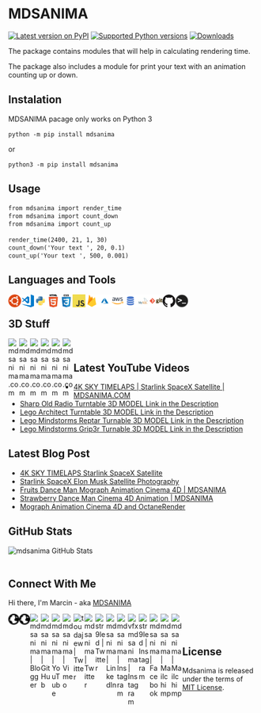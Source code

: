 MDSANIMA
========

[![Latest version on PyPI](https://img.shields.io/pypi/v/mdsanima.svg)](https://pypi.org/project/mdsanima)
[![Supported Python versions](https://img.shields.io/pypi/pyversions/mdsanima.svg)](#Installation)
[![Downloads](https://pepy.tech/badge/mdsanima)](https://pepy.tech/project/mdsanima)

The package contains modules that will help in calculating rendering time.

The package also includes a module for print your text with an animation counting up or down.

## Instalation
MDSANIMA pacage only works on Python 3

    python -m pip install mdsanima

or

    python3 -m pip install mdsanima

## Usage

    from mdsanima import render_time
    from mdsanima import count_down
    from mdsanima import count_up

    render_time(2400, 21, 1, 30)
    count_down('Your text ', 20, 0.1)
    count_up('Your text ', 500, 0.001)

## Languages and Tools

[<img align="left" alt="Ubuntu" width="26px" src="https://raw.githubusercontent.com/github/explore/80688e429a7d4ef2fca1e82350fe8e3517d3494d/topics/ubuntu/ubuntu.png" />][website_app]
[<img align="left" alt="Visual Studio Code" width="26px" src="https://raw.githubusercontent.com/github/explore/80688e429a7d4ef2fca1e82350fe8e3517d3494d/topics/visual-studio-code/visual-studio-code.png" />][website_app]
[<img align="left" alt="Python" width="26px" src="https://raw.githubusercontent.com/github/explore/80688e429a7d4ef2fca1e82350fe8e3517d3494d/topics/python/python.png" />][website_app]
[<img align="left" alt="HTML5" width="26px" src="https://raw.githubusercontent.com/github/explore/80688e429a7d4ef2fca1e82350fe8e3517d3494d/topics/html/html.png" />][website_app]
[<img align="left" alt="CSS3" width="26px" src="https://raw.githubusercontent.com/github/explore/80688e429a7d4ef2fca1e82350fe8e3517d3494d/topics/css/css.png" />][website_app]
[<img align="left" alt="JavaScript" width="26px" src="https://raw.githubusercontent.com/github/explore/80688e429a7d4ef2fca1e82350fe8e3517d3494d/topics/javascript/javascript.png" />][website_app]
[<img align="left" alt="Firebase" width="26px" src="https://raw.githubusercontent.com/github/explore/80688e429a7d4ef2fca1e82350fe8e3517d3494d/topics/firebase/firebase.png" />][website_app]
[<img align="left" alt="Azure" width="26px" src="https://raw.githubusercontent.com/github/explore/80688e429a7d4ef2fca1e82350fe8e3517d3494d/topics/azure/azure.png" />][website_app]
[<img align="left" alt="Aws" width="26px" src="https://raw.githubusercontent.com/github/explore/80688e429a7d4ef2fca1e82350fe8e3517d3494d/topics/aws/aws.png" />][website_app]
[<img align="left" alt="SQL" width="26px" src="https://raw.githubusercontent.com/github/explore/80688e429a7d4ef2fca1e82350fe8e3517d3494d/topics/sql/sql.png" />][website_app]
[<img align="left" alt="MySQL" width="26px" src="https://raw.githubusercontent.com/github/explore/80688e429a7d4ef2fca1e82350fe8e3517d3494d/topics/mysql/mysql.png" />][website_app]
[<img align="left" alt="Git" width="26px" src="https://raw.githubusercontent.com/github/explore/80688e429a7d4ef2fca1e82350fe8e3517d3494d/topics/git/git.png" />][website_app]
[<img align="left" alt="GitHub" width="26px" src="https://raw.githubusercontent.com/github/explore/78df643247d429f6cc873026c0622819ad797942/topics/github/github.png" />][website_app]
[<img align="left" alt="Terminal" width="26px" src="https://raw.githubusercontent.com/github/explore/80688e429a7d4ef2fca1e82350fe8e3517d3494d/topics/terminal/terminal.png" />][website_app]

<br/>

## 3D Stuff

[<img align="left" alt="mdsanima.com" width="22px" src="https://cdn.jsdelivr.net/npm/simple-icons@3.11.0/icons/blender.svg" />][blender]
[<img align="left" alt="mdsanima.com" width="22px" src="https://cdn.jsdelivr.net/npm/simple-icons@3.11.0/icons/houdini.svg" />][houdini]
[<img align="left" alt="mdsanima.com" width="22px" src="https://cdn.jsdelivr.net/npm/simple-icons@3.11.0/icons/unrealengine.svg" />][unrealengine]
[<img align="left" alt="mdsanima.com" width="22px" src="https://cdn.jsdelivr.net/npm/simple-icons@3.11.0/icons/cinema4d.svg" />][cinema4d]
[<img align="left" alt="mdsanima.com" width="22px" src="https://cdn.jsdelivr.net/npm/simple-icons@3.11.0/icons/nuke.svg" />][nuke]
[<img align="left" alt="mdsanima.com" width="22px" src="https://cdn.jsdelivr.net/npm/simple-icons@3.11.0/icons/gimp.svg" />][gimp]

<br/>

## Latest YouTube Videos
<!-- YOUTUBE:START -->
- [4K SKY TIMELAPS | Starlink SpaceX Satellite | MDSANIMA.COM](https://www.youtube.com/watch?v=dW9VRi_NmZQ)
- [Sharp Old Radio Turntable 3D MODEL Link in the Description](https://www.youtube.com/watch?v=qAER517bznI)
- [Lego Architect Turntable 3D MODEL Link in the Description](https://www.youtube.com/watch?v=jLsj7MqR85Y)
- [Lego Mindstorms Reptar Turnable 3D MODEL Link in the Description](https://www.youtube.com/watch?v=uyqqlyDHJ-Y)
- [Lego Mindstorms Grip3r Turnable 3D MODEL Link in the Description](https://www.youtube.com/watch?v=VRYSmrVAXew)
<!-- YOUTUBE:END -->

## Latest Blog Post
<!-- BLOG-POST-LIST:START -->
- [4K SKY TIMELAPS Starlink SpaceX Satellite](http://feedproxy.google.com/~r/VisualBlender/~3/JNEIrF0Cqgw/4k-sky-timelaps-starlink-spacex.html)
- [Starlink SpaceX Elon Musk Satellite Photography](http://feedproxy.google.com/~r/VisualBlender/~3/3yCWpT4c9pE/starlink-spacex-elon-musk-satellite.html)
- [Fruits Dance Man Mograph Animation Cinema 4D | MDSANIMA](http://feedproxy.google.com/~r/VisualBlender/~3/NwAQy4HTvUM/fruits-dance-man-mograph-animation.html)
- [Strawberry Dance Man Cinema 4D Animation | MDSANIMA](http://feedproxy.google.com/~r/VisualBlender/~3/Jx2mfuWKOsE/strawberry-dance-man-cinema-4d.html)
- [Mograph Animation Cinema 4D and OctaneRender](http://feedproxy.google.com/~r/VisualBlender/~3/lju_U1jKzO4/mograph-animation-cinema-4d-and.html)
<!-- BLOG-POST-LIST:END -->

## GitHub Stats
<img align="left" alt="mdsanima GitHub Stats" src="https://github-readme-stats.codestackr.vercel.app/api?username=mdsanima&show_icons=true&hide_border=true" />

<br/>
<br/>

## Connect With Me
Hi there, I'm Marcin - aka [MDSANIMA][website]

[<img align="left" alt="mdsanima.com" width="22px" src="https://raw.githubusercontent.com/iconic/open-iconic/master/svg/globe.svg" />][website]
[<img align="left" alt="app.mdsanima.com" width="22px" src="https://raw.githubusercontent.com/iconic/open-iconic/master/svg/globe.svg" />][website_app]
[<img align="left" alt="mdsanima | Blogger" width="22px" src="https://cdn.jsdelivr.net/npm/simple-icons@v3/icons/blogger.svg" />][blog]
[<img align="left" alt="mdsanima | GitHub" width="22px" src="https://cdn.jsdelivr.net/npm/simple-icons@v3/icons/github.svg" />][github]
[<img align="left" alt="mdsanima | YouTube" width="22px" src="https://cdn.jsdelivr.net/npm/simple-icons@v3/icons/youtube.svg" />][youtube]
[<img align="left" alt="mdsanima | Vimeo" width="22px" src="https://cdn.jsdelivr.net/npm/simple-icons@v3/icons/vimeo.svg" />][vimeo]
[<img align="left" alt="toudajew | Twitter" width="22px" src="https://cdn.jsdelivr.net/npm/simple-icons@v3/icons/twitter.svg" />][twitter_toudajew]
[<img align="left" alt="mdsanima | Twitter" width="22px" src="https://cdn.jsdelivr.net/npm/simple-icons@v3/icons/twitter.svg" />][twitter_mdsanima]
[<img align="left" alt="str9led | Twitter" width="22px" src="https://cdn.jsdelivr.net/npm/simple-icons@v3/icons/twitter.svg" />][twitter_str9led]
[<img align="left" alt="mdsanima | LinkedIn" width="22px" src="https://cdn.jsdelivr.net/npm/simple-icons@v3/icons/linkedin.svg" />][linkedin]
[<img align="left" alt="mdsanima | Instagram" width="22px" src="https://cdn.jsdelivr.net/npm/simple-icons@v3/icons/instagram.svg" />][instagram_mdsanima]
[<img align="left" alt="vfxmdsanima | Instagram" width="22px" src="https://cdn.jsdelivr.net/npm/simple-icons@v3/icons/instagram.svg" />][instagram_vfxmdsanima]
[<img align="left" alt="str9led | Instagram" width="22px" src="https://cdn.jsdelivr.net/npm/simple-icons@v3/icons/instagram.svg" />][instagram_str9led]
[<img align="left" alt="mdsanima | Facebook" width="22px" src="https://cdn.jsdelivr.net/npm/simple-icons@v3/icons/facebook.svg" />][facebook]
[<img align="left" alt="mdsanima | Mailchimp" width="22px" src="https://cdn.jsdelivr.net/npm/simple-icons@v3/icons/mailchimp.svg" />][mailchimp]
[<img align="left" alt="mdsanima | Mailchimp" width="22px" src="https://cdn.jsdelivr.net/npm/simple-icons@v3/icons/turbosquid.svg" />][turbosquid]

<br/>
<br/>

## License
Mdsanima is released under the terms of [MIT License](http://www.opensource.org/licenses/MIT).

[website]: https://mdsanima.com/
[website_app]: https://app.mdsanima.com
[blog]: https://blendervisual.blogspot.com
[github]: https://github.com/mdsanima
[youtube]: https://youtube.com/mdsanima
[vimeo]: https://vimeo.com/str9led
[twitter_toudajew]: https://twitter.com/toudajew
[twitter_mdsanima]: https://twitter.com/mdsanima
[twitter_str9led]: https://twitter.com/str9led
[linkedin]: https://www.linkedin.com/in/mdsanima
[instagram_mdsanima]: https://instagram.com/mdsanima
[instagram_vfxmdsanima]: https://instagram.com/vfxmdsanima
[instagram_str9led]: https://instagram.com/str9led
[facebook]: https://www.facebook.com/mdsanima
[mailchimp]: https://mdsanima.mailchimpsites.com
[turbosquid]: https://goo.gl/7TYKfT

[blender]: https://www.blender.org
[houdini]: https://www.sidefx.com
[unrealengine]: https://unrealengine.com
[cinema4d]: https://maxon.net
[nuke]: https://foundry.com
[gimp]: https://gimp.org